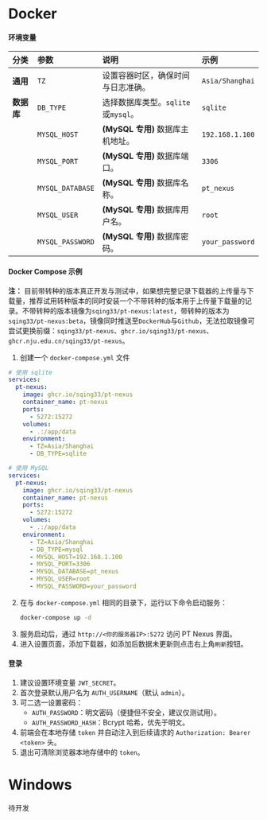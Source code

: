 # Docker

#### 环境变量

| 分类       | 参数             | 说明                                | 示例            |
| :--------- | :--------------- | :---------------------------------- | :-------------- |
| **通用**   | `TZ`             | 设置容器时区，确保时间与日志准确。  | `Asia/Shanghai` |
| **数据库** | `DB_TYPE`        | 选择数据库类型。`sqlite`或`mysql`。 | `sqlite`        |
|            | `MYSQL_HOST`     | **(MySQL 专用)** 数据库主机地址。   | `192.168.1.100` |
|            | `MYSQL_PORT`     | **(MySQL 专用)** 数据库端口。       | `3306`          |
|            | `MYSQL_DATABASE` | **(MySQL 专用)** 数据库名称。       | `pt_nexus`      |
|            | `MYSQL_USER`     | **(MySQL 专用)** 数据库用户名。     | `root`          |
|            | `MYSQL_PASSWORD` | **(MySQL 专用)** 数据库密码。       | `your_password` |

#### Docker Compose 示例

**注：** 目前带转种的版本真正开发与测试中，如果想完整记录下载器的上传量与下载量，推荐试用转种版本的同时安装一个不带转种的版本用于上传量下载量的记录。不带转种的版本镜像为`sqing33/pt-nexus:latest`，带转种的版本为`sqing33/pt-nexus:beta`，镜像同时推送至`DockerHub`与`Github`，无法拉取镜像可尝试更换前缀：`sqing33/pt-nexus`、`ghcr.io/sqing33/pt-nexus`、`ghcr.nju.edu.cn/sqing33/pt-nexus`。

1.  创建一个 `docker-compose.yml` 文件

```yaml
# 使用 sqlite
services:
  pt-nexus:
	image: ghcr.io/sqing33/pt-nexus
	container_name: pt-nexus
	ports:
	  - 5272:15272
	volumes:
	  - .:/app/data
	environment:
	  - TZ=Asia/Shanghai
	  - DB_TYPE=sqlite
```

```yaml
# 使用 MySQL
services:
  pt-nexus:
	image: ghcr.io/sqing33/pt-nexus
	container_name: pt-nexus
	ports:
	  - 5272:15272
	volumes:
	  - .:/app/data
	environment:
	  - TZ=Asia/Shanghai
	  - DB_TYPE=mysql
	  - MYSQL_HOST=192.168.1.100
	  - MYSQL_PORT=3306
	  - MYSQL_DATABASE=pt_nexus
	  - MYSQL_USER=root
	  - MYSQL_PASSWORD=your_password
```

2.  在与 `docker-compose.yml` 相同的目录下，运行以下命令启动服务：
    ```bash
    docker-compose up -d
    ```
3.  服务启动后，通过 `http://<你的服务器IP>:5272` 访问 PT Nexus 界面。
4.  进入设置页面，添加下载器，如添加后数据未更新则点击右上角`刷新`按钮。

#### 登录

1. 建议设置环境变量 `JWT_SECRET`。
2. 首次登录默认用户名为 `AUTH_USERNAME`（默认 `admin`）。
3. 可二选一设置密码：
   - `AUTH_PASSWORD`：明文密码（便捷但不安全，建议仅测试用）。
   - `AUTH_PASSWORD_HASH`：Bcrypt 哈希，优先于明文。
4. 前端会在本地存储 `token` 并自动注入到后续请求的 `Authorization: Bearer <token>` 头。
5. 退出可清除浏览器本地存储中的 `token`。

# Windows

待开发
